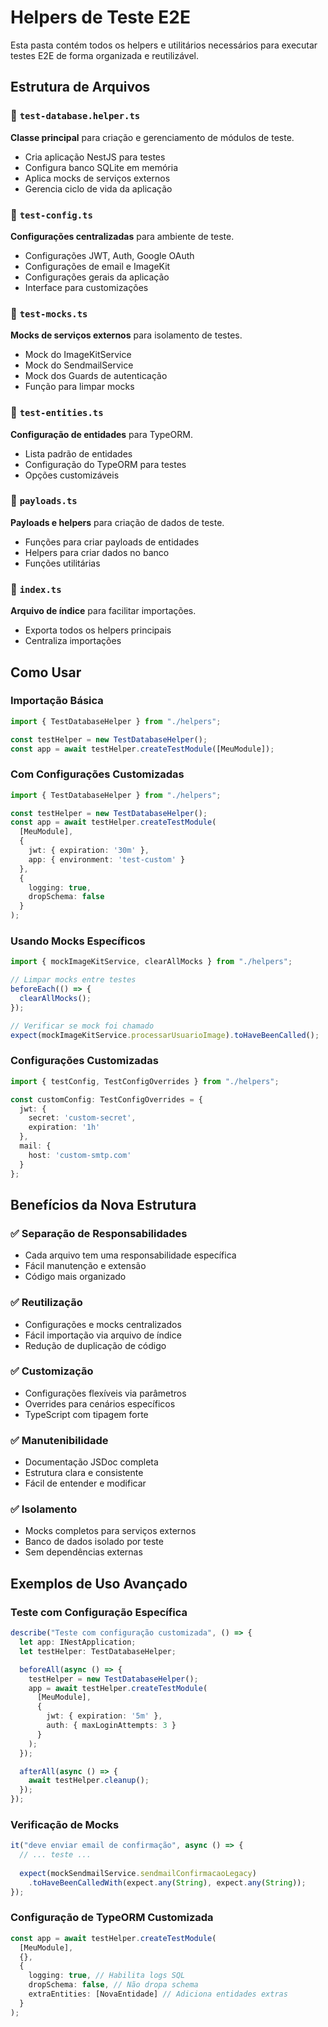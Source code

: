 # Helpers de Teste E2E

Esta pasta contém todos os helpers e utilitários necessários para executar testes E2E de forma organizada e reutilizável.

## Estrutura de Arquivos

### 📁 `test-database.helper.ts`
**Classe principal** para criação e gerenciamento de módulos de teste.
- Cria aplicação NestJS para testes
- Configura banco SQLite em memória
- Aplica mocks de serviços externos
- Gerencia ciclo de vida da aplicação

### 📁 `test-config.ts`
**Configurações centralizadas** para ambiente de teste.
- Configurações JWT, Auth, Google OAuth
- Configurações de email e ImageKit
- Configurações gerais da aplicação
- Interface para customizações

### 📁 `test-mocks.ts`
**Mocks de serviços externos** para isolamento de testes.
- Mock do ImageKitService
- Mock do SendmailService
- Mock dos Guards de autenticação
- Função para limpar mocks

### 📁 `test-entities.ts`
**Configuração de entidades** para TypeORM.
- Lista padrão de entidades
- Configuração do TypeORM para testes
- Opções customizáveis

### 📁 `payloads.ts`
**Payloads e helpers** para criação de dados de teste.
- Funções para criar payloads de entidades
- Helpers para criar dados no banco
- Funções utilitárias

### 📁 `index.ts`
**Arquivo de índice** para facilitar importações.
- Exporta todos os helpers principais
- Centraliza importações

## Como Usar

### Importação Básica
```typescript
import { TestDatabaseHelper } from "./helpers";

const testHelper = new TestDatabaseHelper();
const app = await testHelper.createTestModule([MeuModule]);
```

### Com Configurações Customizadas
```typescript
import { TestDatabaseHelper } from "./helpers";

const testHelper = new TestDatabaseHelper();
const app = await testHelper.createTestModule(
  [MeuModule],
  {
    jwt: { expiration: '30m' },
    app: { environment: 'test-custom' }
  },
  {
    logging: true,
    dropSchema: false
  }
);
```

### Usando Mocks Específicos
```typescript
import { mockImageKitService, clearAllMocks } from "./helpers";

// Limpar mocks entre testes
beforeEach(() => {
  clearAllMocks();
});

// Verificar se mock foi chamado
expect(mockImageKitService.processarUsuarioImage).toHaveBeenCalled();
```

### Configurações Customizadas
```typescript
import { testConfig, TestConfigOverrides } from "./helpers";

const customConfig: TestConfigOverrides = {
  jwt: {
    secret: 'custom-secret',
    expiration: '1h'
  },
  mail: {
    host: 'custom-smtp.com'
  }
};
```

## Benefícios da Nova Estrutura

### ✅ **Separação de Responsabilidades**
- Cada arquivo tem uma responsabilidade específica
- Fácil manutenção e extensão
- Código mais organizado

### ✅ **Reutilização**
- Configurações e mocks centralizados
- Fácil importação via arquivo de índice
- Redução de duplicação de código

### ✅ **Customização**
- Configurações flexíveis via parâmetros
- Overrides para cenários específicos
- TypeScript com tipagem forte

### ✅ **Manutenibilidade**
- Documentação JSDoc completa
- Estrutura clara e consistente
- Fácil de entender e modificar

### ✅ **Isolamento**
- Mocks completos para serviços externos
- Banco de dados isolado por teste
- Sem dependências externas

## Exemplos de Uso Avançado

### Teste com Configuração Específica
```typescript
describe("Teste com configuração customizada", () => {
  let app: INestApplication;
  let testHelper: TestDatabaseHelper;

  beforeAll(async () => {
    testHelper = new TestDatabaseHelper();
    app = await testHelper.createTestModule(
      [MeuModule],
      {
        jwt: { expiration: '5m' },
        auth: { maxLoginAttempts: 3 }
      }
    );
  });

  afterAll(async () => {
    await testHelper.cleanup();
  });
});
```

### Verificação de Mocks
```typescript
it("deve enviar email de confirmação", async () => {
  // ... teste ...
  
  expect(mockSendmailService.sendmailConfirmacaoLegacy)
    .toHaveBeenCalledWith(expect.any(String), expect.any(String));
});
```

### Configuração de TypeORM Customizada
```typescript
const app = await testHelper.createTestModule(
  [MeuModule],
  {},
  {
    logging: true, // Habilita logs SQL
    dropSchema: false, // Não dropa schema
    extraEntities: [NovaEntidade] // Adiciona entidades extras
  }
);
``` 